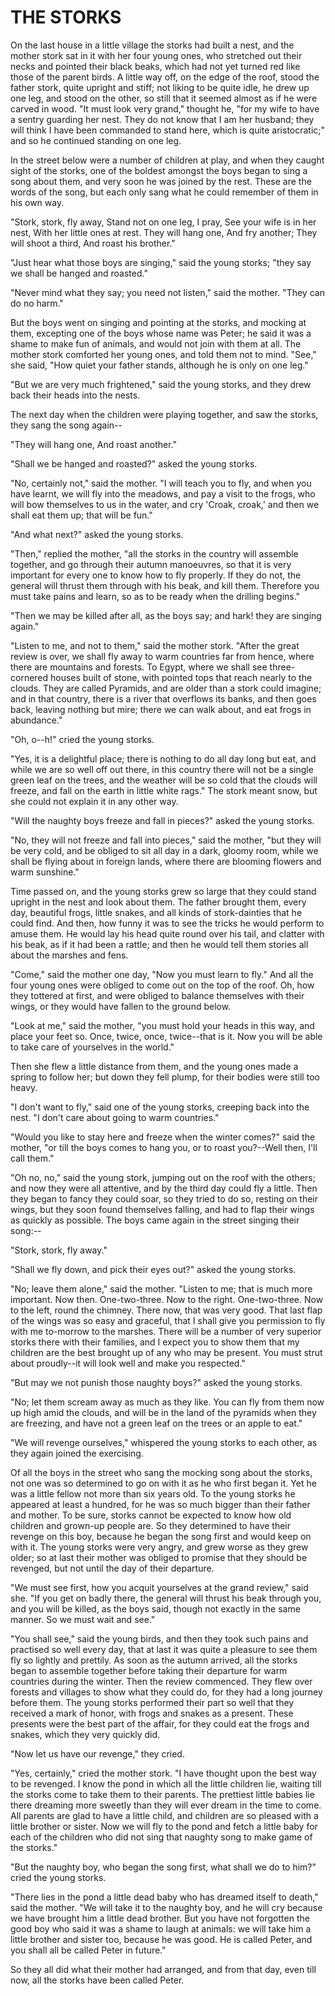 # THE STORKS

On the last house in a little village the storks had built a nest,
and the mother stork sat in it with her four young ones, who stretched
out their necks and pointed their black beaks, which had not yet
turned red like those of the parent birds. A little way off, on the
edge of the roof, stood the father stork, quite upright and stiff; not
liking to be quite idle, he drew up one leg, and stood on the other,
so still that it seemed almost as if he were carved in wood. "It
must look very grand," thought he, "for my wife to have a sentry
guarding her nest. They do not know that I am her husband; they will
think I have been commanded to stand here, which is quite
aristocratic;" and so he continued standing on one leg.

In the street below were a number of children at play, and when
they caught sight of the storks, one of the boldest amongst the boys
began to sing a song about them, and very soon he was joined by the
rest. These are the words of the song, but each only sang what he
could remember of them in his own way.

  "Stork, stork, fly away,
  Stand not on one leg, I pray,
  See your wife is in her nest,
  With her little ones at rest.
  They will hang one,
  And fry another;
  They will shoot a third,
  And roast his brother."


"Just hear what those boys are singing," said the young storks;
"they say we shall be hanged and roasted."

"Never mind what they say; you need not listen," said the
mother. "They can do no harm."

But the boys went on singing and pointing at the storks, and
mocking at them, excepting one of the boys whose name was Peter; he
said it was a shame to make fun of animals, and would not join with
them at all. The mother stork comforted her young ones, and told
them not to mind. "See," she said, "How quiet your father stands,
although he is only on one leg."

"But we are very much frightened," said the young storks, and they
drew back their heads into the nests.

The next day when the children were playing together, and saw
the storks, they sang the song again--

  "They will hang one,
  And roast another."


"Shall we be hanged and roasted?" asked the young storks.

"No, certainly not," said the mother. "I will teach you to fly,
and when you have learnt, we will fly into the meadows, and pay a
visit to the frogs, who will bow themselves to us in the water, and
cry 'Croak, croak,' and then we shall eat them up; that will be fun."

"And what next?" asked the young storks.

"Then," replied the mother, "all the storks in the country will
assemble together, and go through their autumn manoeuvres, so that
it is very important for every one to know how to fly properly. If
they do not, the general will thrust them through with his beak, and
kill them. Therefore you must take pains and learn, so as to be
ready when the drilling begins."

"Then we may be killed after all, as the boys say; and hark!
they are singing again."

"Listen to me, and not to them," said the mother stork. "After the
great review is over, we shall fly away to warm countries far from
hence, where there are mountains and forests. To Egypt, where we shall
see three-cornered houses built of stone, with pointed tops that reach
nearly to the clouds. They are called Pyramids, and are older than a
stork could imagine; and in that country, there is a river that
overflows its banks, and then goes back, leaving nothing but mire;
there we can walk about, and eat frogs in abundance."

"Oh, o--h!" cried the young storks.

"Yes, it is a delightful place; there is nothing to do all day
long but eat, and while we are so well off out there, in this
country there will not be a single green leaf on the trees, and the
weather will be so cold that the clouds will freeze, and fall on the
earth in little white rags." The stork meant snow, but she could not
explain it in any other way.

"Will the naughty boys freeze and fall in pieces?" asked the young
storks.

"No, they will not freeze and fall into pieces," said the
mother, "but they will be very cold, and be obliged to sit all day
in a dark, gloomy room, while we shall be flying about in foreign
lands, where there are blooming flowers and warm sunshine."

Time passed on, and the young storks grew so large that they could
stand upright in the nest and look about them. The father brought
them, every day, beautiful frogs, little snakes, and all kinds of
stork-dainties that he could find. And then, how funny it was to see
the tricks he would perform to amuse them. He would lay his head quite
round over his tail, and clatter with his beak, as if it had been a
rattle; and then he would tell them stories all about the marshes
and fens.

"Come," said the mother one day, "Now you must learn to fly."
And all the four young ones were obliged to come out on the top of the
roof. Oh, how they tottered at first, and were obliged to balance
themselves with their wings, or they would have fallen to the ground
below.

"Look at me," said the mother, "you must hold your heads in this
way, and place your feet so. Once, twice, once, twice--that is it. Now
you will be able to take care of yourselves in the world."

Then she flew a little distance from them, and the young ones made
a spring to follow her; but down they fell plump, for their bodies
were still too heavy.

"I don't want to fly," said one of the young storks, creeping back
into the nest. "I don't care about going to warm countries."

"Would you like to stay here and freeze when the winter comes?"
said the mother, "or till the boys comes to hang you, or to roast
you?--Well then, I'll call them."

"Oh no, no," said the young stork, jumping out on the roof with
the others; and now they were all attentive, and by the third day
could fly a little. Then they began to fancy they could soar, so
they tried to do so, resting on their wings, but they soon found
themselves falling, and had to flap their wings as quickly as
possible. The boys came again in the street singing their song:--

  "Stork, stork, fly away."


"Shall we fly down, and pick their eyes out?" asked the young
storks.

"No; leave them alone," said the mother. "Listen to me; that is
much more important. Now then. One-two-three. Now to the right.
One-two-three. Now to the left, round the chimney. There now, that was
very good. That last flap of the wings was so easy and graceful,
that I shall give you permission to fly with me to-morrow to the
marshes. There will be a number of very superior storks there with
their families, and I expect you to show them that my children are the
best brought up of any who may be present. You must strut about
proudly--it will look well and make you respected."

"But may we not punish those naughty boys?" asked the young
storks.

"No; let them scream away as much as they like. You can fly from
them now up high amid the clouds, and will be in the land of the
pyramids when they are freezing, and have not a green leaf on the
trees or an apple to eat."

"We will revenge ourselves," whispered the young storks to each
other, as they again joined the exercising.

Of all the boys in the street who sang the mocking song about
the storks, not one was so determined to go on with it as he who first
began it. Yet he was a little fellow not more than six years old. To
the young storks he appeared at least a hundred, for he was so much
bigger than their father and mother. To be sure, storks cannot be
expected to know how old children and grown-up people are. So they
determined to have their revenge on this boy, because he began the
song first and would keep on with it. The young storks were very
angry, and grew worse as they grew older; so at last their mother
was obliged to promise that they should be revenged, but not until the
day of their departure.

"We must see first, how you acquit yourselves at the grand
review," said she. "If you get on badly there, the general will thrust
his beak through you, and you will be killed, as the boys said, though
not exactly in the same manner. So we must wait and see."

"You shall see," said the young birds, and then they took such
pains and practised so well every day, that at last it was quite a
pleasure to see them fly so lightly and prettily. As soon as the
autumn arrived, all the storks began to assemble together before
taking their departure for warm countries during the winter. Then
the review commenced. They flew over forests and villages to show what
they could do, for they had a long journey before them. The young
storks performed their part so well that they received a mark of
honor, with frogs and snakes as a present. These presents were the
best part of the affair, for they could eat the frogs and snakes,
which they very quickly did.

"Now let us have our revenge," they cried.

"Yes, certainly," cried the mother stork. "I have thought upon the
best way to be revenged. I know the pond in which all the little
children lie, waiting till the storks come to take them to their
parents. The prettiest little babies lie there dreaming more sweetly
than they will ever dream in the time to come. All parents are glad to
have a little child, and children are so pleased with a little brother
or sister. Now we will fly to the pond and fetch a little baby for
each of the children who did not sing that naughty song to make game
of the storks."

"But the naughty boy, who began the song first, what shall we do
to him?" cried the young storks.

"There lies in the pond a little dead baby who has dreamed
itself to death," said the mother. "We will take it to the naughty
boy, and he will cry because we have brought him a little dead
brother. But you have not forgotten the good boy who said it was a
shame to laugh at animals: we will take him a little brother and
sister too, because he was good. He is called Peter, and you shall all
be called Peter in future."

So they all did what their mother had arranged, and from that day,
even till now, all the storks have been called Peter.




